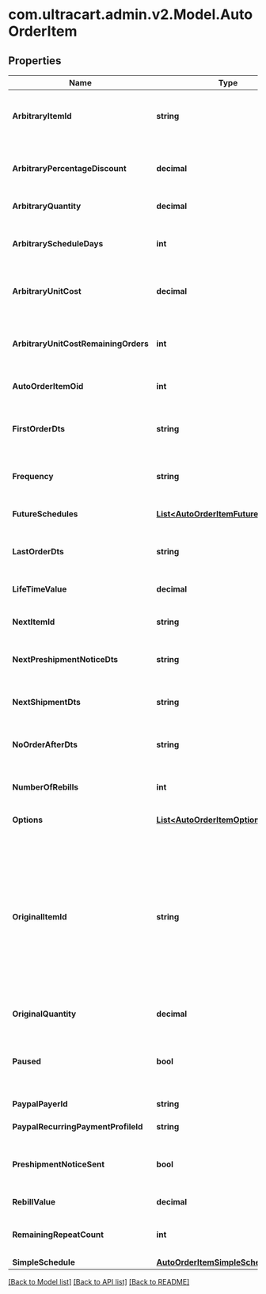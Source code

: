 
# com.ultracart.admin.v2.Model.AutoOrderItem

## Properties

Name | Type | Description | Notes
------------ | ------------- | ------------- | -------------
**ArbitraryItemId** | **string** | Arbitrary item id that should be rebilled instead of the normal schedule | [optional] 
**ArbitraryPercentageDiscount** | **decimal** | An arbitrary percentage discount to provide on future rebills | [optional] 
**ArbitraryQuantity** | **decimal** | Arbitrary quantity to rebill | [optional] 
**ArbitraryScheduleDays** | **int** | The number of days to rebill if the frequency is set to an arbitrary number of days | [optional] 
**ArbitraryUnitCost** | **decimal** | Arbitrary unit cost that rebills of this item should occur at | [optional] 
**ArbitraryUnitCostRemainingOrders** | **int** | The number of rebills to give the arbitrary unit cost on before reverting to normal pricing. | [optional] 
**AutoOrderItemOid** | **int** | Primary key of AutoOrderItem | [optional] 
**FirstOrderDts** | **string** | Date/time of the first order of this item.  Null if item added to auto order and has not been rebilled yet. | [optional] 
**Frequency** | **string** | Frequency of the rebill if not a fixed schedule | [optional] 
**FutureSchedules** | [**List&lt;AutoOrderItemFutureSchedule&gt;**](AutoOrderItemFutureSchedule.md) | The future rebill schedule for this item up to the next ten rebills | [optional] 
**LastOrderDts** | **string** | Date/time of the last order of this item | [optional] 
**LifeTimeValue** | **decimal** | The life time value of this item including the original purchase | [optional] 
**NextItemId** | **string** | Calculated next item id | [optional] 
**NextPreshipmentNoticeDts** | **string** | The date/time of when the next pre-shipment notice should be sent | [optional] 
**NextShipmentDts** | **string** | Date/time that this item is scheduled to rebill | [optional] 
**NoOrderAfterDts** | **string** | Date/time after which no additional rebills of this item should occur | [optional] 
**NumberOfRebills** | **int** | The number of times this item has rebilled | [optional] 
**Options** | [**List&lt;AutoOrderItemOption&gt;**](AutoOrderItemOption.md) | Options associated with this item | [optional] 
**OriginalItemId** | **string** | The original item id purchased.  This item controls scheduling.  If you wish to modify a schedule, for example, from monthly to yearly, change this item from your monthly item to your yearly item, and then change the next_shipment_dts to your desired date. | [optional] 
**OriginalQuantity** | **decimal** | The original quantity purchased | [optional] 
**Paused** | **bool** | True if paused.  This field is an object instead of a primitive for backwards compatibility. | [optional] 
**PaypalPayerId** | **string** | The PayPal Payer ID tied to this item | [optional] 
**PaypalRecurringPaymentProfileId** | **string** | The PayPal Profile ID tied to this item | [optional] 
**PreshipmentNoticeSent** | **bool** | True if the preshipment notice associated with the next rebill has been sent | [optional] 
**RebillValue** | **decimal** | The value of the rebills of this item | [optional] 
**RemainingRepeatCount** | **int** | The number of rebills remaining before this item is complete | [optional] 
**SimpleSchedule** | [**AutoOrderItemSimpleSchedule**](AutoOrderItemSimpleSchedule.md) |  | [optional] 

[[Back to Model list]](../README.md#documentation-for-models)
[[Back to API list]](../README.md#documentation-for-api-endpoints)
[[Back to README]](../README.md)

